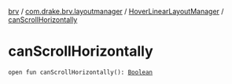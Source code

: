 [brv](../../index.md) / [com.drake.brv.layoutmanager](../index.md) / [HoverLinearLayoutManager](index.md) / [canScrollHorizontally](./can-scroll-horizontally.md)

# canScrollHorizontally

`open fun canScrollHorizontally(): `[`Boolean`](https://kotlinlang.org/api/latest/jvm/stdlib/kotlin/-boolean/index.html)